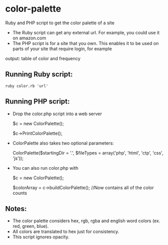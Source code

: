 color-palette
=============

Ruby and PHP script to get the color palette of a site

  * The Ruby script can get any external url. For example, you could use it on amazon.com
  * The PHP script is for a site that you own. This enables it to be used on parts of your site that require login, for example

output: table of color and frequency

Running Ruby script:
--------------------

    ruby color.rb 'url'

Running PHP script:
-------------------

  * Drop the color.php script into a web server

    $c = new ColorPalette();

    $c->PrintColorPalette();

  * ColorPalette also takes two optional parameters:

    ColorPalette($startingDir = '.', $fileTypes = array('php', 'html', 'ctp', 'css', 'js'));

  * You can also run color.php with

    $c = new ColorPalette();

	$colorArray = c->buildColorPalette(); //Now contains all of the color counts

Notes:
------

* The color palette considers hex, rgb, rgba and english word colors (ex. red, green, blue).
* All colors are translated to hex just for consistency.
* This script ignores opacity.